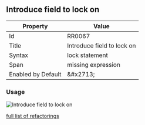 ## Introduce field to lock on

| Property | Value |
| -------- | ----- |
| Id | RR0067 |
| Title | Introduce field to lock on |
| Syntax | lock statement |
| Span | missing expression |
| Enabled by Default | &\#x2713; |

### Usage

![Introduce field to lock on](../../images/refactorings/IntroduceFieldToLockOn.png)

[full list of refactorings](Refactorings.md)
